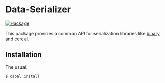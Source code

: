 Data-Serializer
===============

[![Hackage](https://img.shields.io/hackage/v/data-serializer.svg)](http://hackage.haskell.org/package/data-serializer)

This package provides a common API for serialization libraries like
[binary](http://hackage.haskell.org/package/binary) and
[cereal](http://hackage.haskell.org/package/cereal).

Installation
------------
The usual:

	$ cabal install

